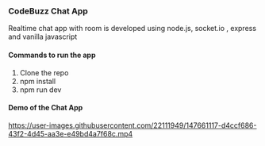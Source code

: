 ### CodeBuzz Chat App
 Realtime chat app with room is developed using node.js, socket.io , express and vanilla javascript
#### Commands to run the app
1. Clone the repo
2. npm install 
3. npm run dev
#### Demo of the Chat App
https://user-images.githubusercontent.com/22111949/147661117-d4ccf686-43f2-4d45-aa3e-e49bd4a7f68c.mp4



